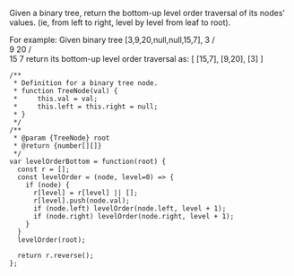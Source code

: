 Given a binary tree, return the bottom-up level order traversal of its nodes' values. (ie, from left to right, level by level from leaf to root).

For example:
Given binary tree [3,9,20,null,null,15,7],
    3
   / \
  9  20
    /  \
   15   7
return its bottom-up level order traversal as:
[
  [15,7],
  [9,20],
  [3]
]

```
/**
 * Definition for a binary tree node.
 * function TreeNode(val) {
 *     this.val = val;
 *     this.left = this.right = null;
 * }
 */
/**
 * @param {TreeNode} root
 * @return {number[][]}
 */
var levelOrderBottom = function(root) {
  const r = [];
  const levelOrder = (node, level=0) => {
    if (node) {
      r[level] = r[level] || [];
      r[level].push(node.val);
      if (node.left) levelOrder(node.left, level + 1);
      if (node.right) levelOrder(node.right, level + 1);
    }
  }
  levelOrder(root);
  
  return r.reverse();
};